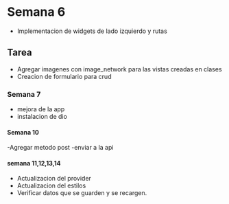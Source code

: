 # Semana 6
- Implementacion de widgets de lado izquierdo y rutas

## Tarea
- Agregar imagenes con image_network para las vistas creadas en clases
- Creacion de formulario para crud

### Semana 7 
- mejora de la app
- instalacion de dio

#### Semana 10
-Agregar metodo post 
-enviar a la api

#### semana 11,12,13,14
- Actualizacion del provider
- Actualizacion del estilos
- Verificar datos que se guarden y se recargen.